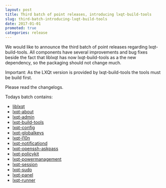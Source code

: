 ```yaml
---
layout: post
title: Third batch of point releases, introducing lxqt-build-tools
slug: third-batch-introducing-lxqt-build-tools
date: 2017-01-01
promoted: true
categories: release
---
```


We would like to announce the third batch of point releases regarding lxqt-build-tools.
All components have several improvements and bug fixes beside the fact that liblxqt has
now lxqt-build-tools as a the new dependency, so the packaging should not change much.

Important: As the LXQt version is provided by lxqt-build-tools the tools must be build first.

Please read the changelogs.

Todays batch contains:
* [liblxqt](https://github.com/lxde/liblxqt/releases)
* [lxqt-about](https://github.com/lxde/lxqt-about/releases)
* [lxqt-admin](https://github.com/lxde/lxqt-admin/releases)
* [lxqt-build-tools](https://github.com/lxde/lxqt-build-tools/releases)
* [lxqt-config](https://github.com/lxde/lxqt-config/releases)
* [lxqt-globalkeys](https://github.com/lxde/lxqt-globalkeys/releases)
* [lxqt-l10n](https://github.com/lxde/lxqt-l10n/releases)
* [lxqt-notificationd](https://github.com/lxde/lxqt-notificationd/releases)
* [lxqt-openssh-askpass](https://github.com/lxde/lxqt-openssh-askpass/releases)
* [lxqt-policykit](https://github.com/lxde/lxqt-policykit/releases)
* [lxqt-powermanagement](https://github.com/lxde/lxqt-powermanagement/releases)
* [lxqt-session](https://github.com/lxde/lxqt-session/releases)
* [lxqt-sudo](https://github.com/lxde/lxqt-sudo/releases)
* [lxqt-panel](https://github.com/lxde/lxqt-panel/releases)
* [lxqt-runner](https://github.com/lxde/lxqt-runner/releases)
